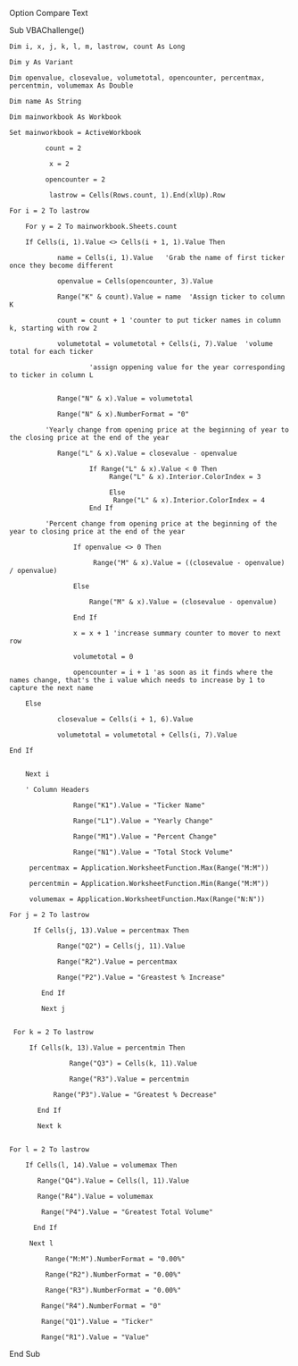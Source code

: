 Option Compare Text

Sub VBAChallenge()

    Dim i, x, j, k, l, m, lastrow, count As Long
    
    Dim y As Variant
    
    Dim openvalue, closevalue, volumetotal, opencounter, percentmax, percentmin, volumemax As Double

    Dim name As String
    
    Dim mainworkbook As Workbook

    Set mainworkbook = ActiveWorkbook
    
             count = 2
        
              x = 2
        
             opencounter = 2

              lastrow = Cells(Rows.count, 1).End(xlUp).Row
        
    For i = 2 To lastrow
    
        For y = 2 To mainworkbook.Sheets.count
        
        If Cells(i, 1).Value <> Cells(i + 1, 1).Value Then
                
                name = Cells(i, 1).Value   'Grab the name of first ticker once they become different
                
                openvalue = Cells(opencounter, 3).Value
              
                Range("K" & count).Value = name  'Assign ticker to column K
                
                count = count + 1 'counter to put ticker names in column k, starting with row 2
                
                volumetotal = volumetotal + Cells(i, 7).Value  'volume total for each ticker
            
                        'assign oppening value for the year corresponding to ticker in column L
            
               
                Range("N" & x).Value = volumetotal
                
                Range("N" & x).NumberFormat = "0"
            
             'Yearly change from opening price at the beginning of year to the closing price at the end of the year
             
                Range("L" & x).Value = closevalue - openvalue
                    
                        If Range("L" & x).Value < 0 Then
                             Range("L" & x).Interior.ColorIndex = 3
                             
                             Else
                              Range("L" & x).Interior.ColorIndex = 4
                        End If
                        
             'Percent change from opening price at the beginning of the year to closing price at the end of the year
             
                    If openvalue <> 0 Then
                    
                         Range("M" & x).Value = ((closevalue - openvalue) / openvalue)
                    
                    Else
                        
                        Range("M" & x).Value = (closevalue - openvalue)
                        
                    End If
           
                    x = x + 1 'increase summary counter to mover to next row
                    
                    volumetotal = 0
                    
                    opencounter = i + 1 'as soon as it finds where the names change, that's the i value which needs to increase by 1 to capture the next name
                    
        Else
               
                closevalue = Cells(i + 1, 6).Value
         
                volumetotal = volumetotal + Cells(i, 7).Value
        
    End If
              
                 
        Next i
        
        ' Column Headers
        
                    Range("K1").Value = "Ticker Name"
        
                    Range("L1").Value = "Yearly Change"
        
                    Range("M1").Value = "Percent Change"
                    
                    Range("N1").Value = "Total Stock Volume"
                    
         percentmax = Application.WorksheetFunction.Max(Range("M:M"))
         
         percentmin = Application.WorksheetFunction.Min(Range("M:M"))
         
         volumemax = Application.WorksheetFunction.Max(Range("N:N"))
         
    For j = 2 To lastrow
        
          If Cells(j, 13).Value = percentmax Then
            
                Range("Q2") = Cells(j, 11).Value
            
                Range("R2").Value = percentmax
             
                Range("P2").Value = "Greastest % Increase"
                
            End If
            
            Next j
            
    
     For k = 2 To lastrow
                
         If Cells(k, 13).Value = percentmin Then
            
                   Range("Q3") = Cells(k, 11).Value
            
                   Range("R3").Value = percentmin
            
               Range("P3").Value = "Greatest % Decrease"
                
           End If
            
           Next k
            
                
    For l = 2 To lastrow
        
        If Cells(l, 14).Value = volumemax Then
            
           Range("Q4").Value = Cells(l, 11).Value
            
           Range("R4").Value = volumemax
            
            Range("P4").Value = "Greatest Total Volume"
            
          End If
          
         Next l
        
             Range("M:M").NumberFormat = "0.00%"
    
             Range("R2").NumberFormat = "0.00%"
    
             Range("R3").NumberFormat = "0.00%"
    
            Range("R4").NumberFormat = "0"
    
            Range("Q1").Value = "Ticker"
    
            Range("R1").Value = "Value"
        

End Sub
